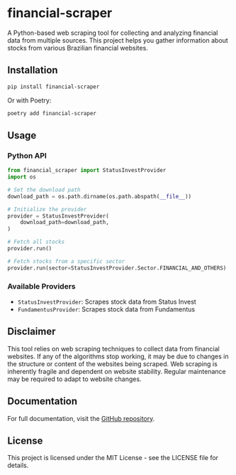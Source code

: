 # financial-scraper

A Python-based web scraping tool for collecting and analyzing financial data from multiple sources. This project helps you gather information about stocks from various Brazilian financial websites.

## Installation

```bash
pip install financial-scraper
```

Or with Poetry:

```bash
poetry add financial-scraper
```

## Usage

### Python API

```python
from financial_scraper import StatusInvestProvider
import os

# Set the download path
download_path = os.path.dirname(os.path.abspath(__file__))

# Initialize the provider
provider = StatusInvestProvider(
    download_path=download_path,
)

# Fetch all stocks
provider.run()

# Fetch stocks from a specific sector
provider.run(sector=StatusInvestProvider.Sector.FINANCIAL_AND_OTHERS)
```

### Available Providers

- `StatusInvestProvider`: Scrapes stock data from Status Invest
- `FundamentusProvider`: Scrapes stock data from Fundamentus

## Disclaimer

This tool relies on web scraping techniques to collect data from financial websites. If any of the algorithms stop working, it may be due to changes in the structure or content of the websites being scraped. Web scraping is inherently fragile and dependent on website stability. Regular maintenance may be required to adapt to website changes.

## Documentation

For full documentation, visit the [GitHub repository](https://github.com/johnazedo/financial-scraper).

## License

This project is licensed under the MIT License - see the LICENSE file for details.